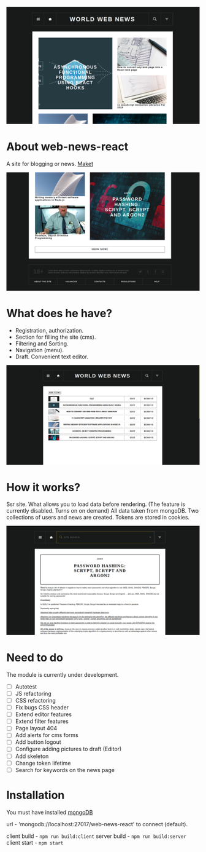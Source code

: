 ![Main](/images/main.png)

# About web-news-react
A site for blogging or news. [Maket](https://www.figma.com/file/eSwSqNYr0bSGMhsk8ekBkPv7/News-Camp?node-id=1%3A2 )

![Main](/images/main_scroll.png)

# What does he have?
- Registration, authorization.
- Section for filling the site (cms).
- Filtering and Sorting.
- Navigation (menu).
- Draft. Convenient text editor.

![Main](/images/cmsnew.png)

# How it works? 
Ssr site. What allows you to load data before rendering. (The feature is currently disabled. Turns on on demand)
All data taken from mongoDB. Two collections of users and news are created. Tokens are stored in cookies.

![Main](/images/news.png)

# Need to do
The module is currently under development.

- [ ] Autotest
- [ ] JS refactoring
- [ ] CSS refactoring
- [ ] Fix bugs CSS header
- [ ] Extend editor features
- [ ] Extend filter features
- [ ] Page layout 404
- [ ] Add alerts for cms forms
- [ ] Add button logout
- [ ] Configure adding pictures to draft (Editor)
- [ ] Add skeleton
- [ ] Change token lifetime
- [ ] Search for keywords on the news page

# Installation

You must have installed [mongoDB](https://docs.mongodb.com/manual/administration/install-community/)

url - 'mongodb://localhost:27017/web-news-react' to connect (default).

client build - `npm run build:client` 
server build - `npm run build:server`
client start - `npm start`





